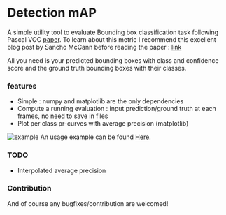 # Detection mAP

A simple utility tool to evaluate Bounding box classification task following Pascal VOC [paper](http://homepages.inf.ed.ac.uk/ckiw/postscript/ijcv_voc09.pdf).
To learn about this metric I recommend this excellent blog post by Sancho McCann before reading the paper : [link](https://sanchom.wordpress.com/2011/09/01/precision-recall)

All you need is your predicted bounding boxes with class and confidence score and the ground truth bounding boxes with their classes.

### features
- Simple : numpy and matplotlib are the only dependencies
- Compute a running evaluation : input prediction/ground truth at each frames, no need to save in files
- Plot per class pr-curves with average precision (matplotlib)

![example](https://github.com/MathGaron/mean_average_precision/raw/master/image/pr-curve.png "pr-curves")
An usage example can be found [Here](https://github.com/MathGaron/mean_average_precision/blob/master/mean_average_precision/example.py).


### TODO
- Interpolated average precision

### Contribution
And of course any bugfixes/contribution are welcomed!